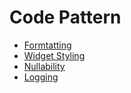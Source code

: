 # Code Pattern

 + <a href="../guidelines/formatting.md">Formtatting</a> 
 + <a href="../guidelines/widget_structure.md"> Widget Styling</a> 
 + <a href="../guidelines/null_checks.md"> Nullability</a> 
 + <a href="../guidelines/logging.md">Logging</a>  